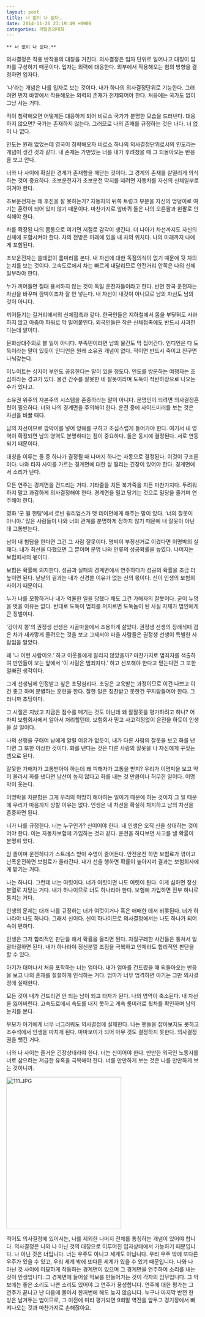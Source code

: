 ```yaml
---
layout: post
title: 너 없이 나 없다.
date: 2014-11-26 23:19:49 +0900
categories: 깨달음의대화
---
```

 

    ** 너 없이 나 없다.**

  


의사결정은 작용 반작용의 대칭을 거친다. 의사결정은 입자 단위로 일어나고 대칭이 입자를 구성하기 때문이다. 입자는 외력에 대응한다. 외부에서 작용해오는 힘의 방향을 결정하면 입자다. 

  


‘나’라는 개념은 나를 입자로 보는 것이다. 내가 하나의 의사결정단위로 기능한다. 그러려면 먼저 바깥에서 작용해오는 외력의 존재가 전제되어야 한다. 처음에는 국가도 없이 그냥 사는 거다. 

  


적이 침략해오면 어떻게든 대응하게 되어 비로소 국가가 분명한 모습을 드러낸다. 대응하지 않으면? 국가는 존재하지 않는다. 그러므로 나의 존재를 규정하는 것은 너다. 너 없이 나 없다. 

  


인도는 원래 없었는데 영국이 침략해오자 비로소 하나의 의사결정단위로서의 인도라는 개념이 생긴 것과 같다. 내 존재는 가만있는 너를 내가 후려쳤을 때 그 되돌아오는 반응을 보고 안다. 

  


너와 나 사이에 확실한 경계가 존재함을 깨닫는 것이다. 그 경계의 존재를 살떨리게 의식하는 것이 중요하다. 초보운전자가 초보운전 딱지를 떼려면 자동차를 자신의 신체일부로 여겨야 한다. 

  


초보운전자는 왜 후진을 잘 못하는가? 자동차의 뒤쪽 트렁크 부분을 자신의 엉덩이로 여기는 훈련이 되어 있지 않기 때문이다. 마찬가지로 앞바퀴 둘은 나의 오른팔과 왼팔로 인식해야 한다. 

  


차를 확장된 나의 몸통으로 여기면 저절로 감각이 생긴다. 더 나아가 차선까지도 자신의 신체에 포함시켜야 한다. 차의 전방은 미래에 있을 내 차의 위치다. 나의 미래까지 나에게 포함된다. 

  


초보운전자는 쓸데없이 룸미러를 본다. 내 차선에 대한 독점의식이 없기 때문에 뒷 차의 눈치를 보는 것이다. 고속도로에서 차는 빠르게 내달리므로 안전거리 안쪽은 나의 신체일부라야 한다. 

  


누가 끼어들면 절대 용서하지 않는 것이 독일 운전자들이라고 한다. 반면 한국 운전자는 차선을 바꾸며 깜박이조차 잘 안 넣는다. 내 차선이 내것이 아니므로 남의 차선도 남의 것이 아니다. 

  


끼어들기는 길거리에서의 신체접촉과 같다. 한국인들은 지하철에서 몸을 부딪혀도 사과하지 않고 아줌마 파워로 막 밀어붙인다. 외국인들은 작은 신체접촉에도 반드시 사과한다는데 말이다. 

  


문화상대주의로 볼 일이 아니다. 부족민이라면 남의 물건도 막 집어간다. 인디언은 다 도둑이라는 말이 있듯이 인디언은 원래 소유권 개념이 없다. 적이면 반드시 죽이고 친구면 나눠갖는다. 

  


이누이트는 심지어 부인도 공유한다는 말이 있을 정도다. 인도를 방문하는 여행자는 조심하라는 경고가 있다. 물건 간수를 잘못한 네 잘못이라며 도둑이 적반하장으로 나오는 수가 있다고. 

  


소유권 위주의 자본주의 시스템을 존중하라는 말이 아니다. 문명인이 되려면 의사결정훈련이 필요하다. 너와 나의 경계면을 주의해야 한다. 운전 중에 사이드미러를 보는 것은 차선을 바꿀 때다. 

  


남의 차선이므로 깜박이를 넣어 양해를 구하고 조심스럽게 들어가야 한다. 여기서 내 영역이 확정되면 남의 영역도 분명하다는 점이 중요하다. 둘은 동시에 결정된다. 서로 연동되기 때문이다. 

  


대칭을 이루는 둘 중 하나가 결정될 때 나머지 하나는 자동으로 결정된다. 이것이 구조론이다. 나와 타자 사이를 가르는 경계면에 대한 살 떨리는 긴장이 있어야 한다. 경계면에서 소리가 난다. 

  


모든 연주는 경계면을 건드리는 거다. 기타줄을 치든 북가죽을 치든 마찬가지다. 두려워 하지 말고 과감하게 의사결정해야 한다. 경계면을 밀고 당기는 것으로 밀당을 즐기며 연주해야 한다. 

  


영화 ‘굿 윌 헌팅’에서 로빈 윌리엄스가 맷 데이먼에게 해주는 말이 있다. ‘너의 잘못이 아니야.’ 많은 사람들이 나와 너의 관계를 분명하게 정하지 않기 때문에 내 잘못이 아닌데 고통받는다. 

  


남이 내 험담을 한다면 그건 그 사람 잘못이다. 명박이 부정선거로 이겼다면 이명박의 실패다. 내가 최선을 다했으면 그 뿐이며 분명 나와 인류의 성공확률을 높였다. 나머지는 보험회사의 몫이다. 

  


보험은 확률에 의지한다. 성공과 실패의 경계면에서 연주하다가 성공의 확률을 조금 더 높이면 된다. 낱낱의 결과는 내가 신경쓸 이유가 없는 신의 몫이다. 신이 인생의 보험회사이기 때문이다. 

  


누가 나를 모함하거나 내가 억울한 일을 당했다 해도 그건 가해자의 잘못이다. 굳이 누명을 벗을 이유는 없다. 반대로 도둑이 범죄를 저지르면 도둑놈이 된 사실 자체가 범인에게 큰 징벌이다. 

  


‘강아지 똥’의 권정생 선생은 시골마을에서 조용하게 살았다. 권정생 선생의 장례식때 검은 차가 새카맣게 몰려오는 것을 보고 그제서야 마을 사람들은 권정생 선생이 특별한 사람임을 알았다. 

  


왜 ‘나 이런 사람이오.’ 하고 이웃들에게 알리지 않았을까? 마찬가지로 범죄자를 색출하여 만인들이 보는 앞에서 ‘이 사람은 범죄자다.’ 하고 선포해야 한다고 믿는다면 그 또한 얼빠진 생각이다. 

  


그게 선생님께 인정받고 싶은 초딩심리다. 초딩은 교육받는 과정이므로 이건 나쁘고 이건 좋고 하며 분별하는 훈련을 한다. 잘한 일은 칭찬받고 못한건 꾸지람들어야 한다. 그러니까 초딩이다. 

  


그 시절은 지났고 지금은 점수를 매기는 것도 아닌데 왜 잘잘못을 평가하려고 하나? 어차피 보험회사에서 알아서 처리할텐데. 보험회사 믿고 사고걱정없이 운전을 하듯이 인생을 살 일이다. 

  


나의 선행을 구태여 남에게 알릴 이유가 없듯이, 내가 다른 사람의 잘못을 보고 화를 낸다면 그 또한 이상한 것이다. 화를 낸다는 것은 다른 사람의 잘못을 나 자신에게 꾸짖는 셈으로 된다. 

  


잘못한 가해자가 고통받아야 하는데 왜 피해자가 고통을 받지? 우리가 이명박을 보고 약이 올라서 화를 낸다면 남산이 높지 않다고 화를 내는 것 만큼이나 허무한 일이다. 이명박이 웃는다. 

  


이명박을 처분함은 그게 우리의 마땅히 해야하는 일이기 때문에 하는 것이지 그 일 때문에 우리가 마음까지 상할 이유는 없다. 인생은 내 차선을 확실히 차지하고 남의 차선을 존중하면 된다. 

  


너가 나를 규정한다. 너는 누구인가? 신이어야 한다. 내 인생은 오직 신을 상대하는 것이어야 한다. 이는 자동차보험에 가입하는 것과 같다. 운전을 하다보면 사고를 낼 확률이 분명히 있다. 

  


맘 졸이며 운전하다가 스트레스 받아 수명이 줄어든다. 안전운전 하면 보험료가 깎이고 난폭운전하면 보험료가 올라간다. 내가 선을 행하면 확률이 높아지며 결과는 보험회사에게 맡기는 거다. 

  


나는 하나다. 그런데 너는 여럿이다. 너가 여럿이면 나도 여럿이 된다. 이게 심하면 정신분열로 치닫는 거다. 내가 하나이므로 너도 하나라야 한다. 보험에 가입하면 전부 하나로 퉁치는 거다. 

  


인생의 문제는 대개 나를 규정하는 너가 여럿이거나 혹은 애매한 데서 비롯된다. 너가 하나라야 나도 하나다. 그래서 신이다. 신이 하나이므로 의사결정에서는 나도 하나가 되어 속이 편하다. 

  


인생은 그저 합리적인 판단을 해서 확률을 올리면 된다. 자질구레한 사건들은 퉁쳐서 일괄타결하면 된다. 내가 하나라야 정신분열 조짐을 극복하고 언제라도 합리적인 판단을 할 수 있다. 

  


아기가 태어나서 처음 포착하는 너는 엄마다. 내가 엄마를 건드렸을 때 되돌아오는 반응을 보고 나의 존재를 절절하게 인식하는 거다. 엄마가 너무 엄격하면 아기는 그만 의사결정에 실패한다. 

  


모든 것이 내가 건드리면 안 되는 남이 되고 타자가 된다. 나의 영역이 축소된다. 내 차선을 잃어버린다. 고속도로에서 속도를 내지 못하고 계속 룸미러로 뒷차를 확인하며 남의 눈치를 본다. 

  


부모가 아기에게 너무 너그러워도 의사결정에 실패한다. 나는 핸들을 잡아보지도 못하고 조수석에서 인생을 마치게 된다. 마마보이가 되어 아무 것도 결정하지 못한다. 의사결정권을 뺏긴 거다. 

  


너와 나 사이는 즐거운 긴장상태라야 한다. 너는 신이어야 한다. 만만한 외국인 노동자를 너로 삼으려는 저급한 유혹을 극복해야 한다. 너를 만만하게 보는 것은 나를 만만하게 보는 것이니까. 

  



<img src="assets/attach/images/198/952/540/111.JPG" alt="111.JPG" width="300" height="397" />   


  


적어도 의사결정에 있어서는, 나를 제외한 나머지 전체를 통칭하는 개념이 있어야 합니다. 의사결정은 나와 나 아닌 것의 대칭으로 이루어진 입자상태에서 가능하기 때문입니다. 나 아닌 것은 너입니다. 너는 우주도 아니고 세계도 아닙니다. 우리 우주 밖에 또다른 우주가 있을 수 있고, 우리 세계 밖에 또다른 세계가 있을 수 있기 때문입니다. 나와 나 아닌 것 사이에 미묘하게 작동하는 경계면이 있으며 그 경계면을 연주하여 소리를 내는 것이 인생입니다. 그 경계면에 들어설 악보를 만들어가는 것이 각자의 임무입니다. 그 악보에는 좋은 소리도 나쁜 소리도 있어야 그 연주가 풍성합니다. 연주에 대한 평가는 그 연주가 끝나고 난 다음에 몰아서 한꺼번에 해도 늦지 않습니다. 누구나 마지막 반전 한 방은 남겨두는 법이므로, 그 이전에 미리 평가되면 9회말 역전을 앞두고 경기장에서 빠져나오는 것과 마찬가지로 손해잖아요.
